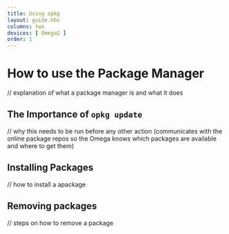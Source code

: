 ```yaml
---
title: Using opkg
layout: guide.hbs
columns: two
devices: [ Omega2 ]
order: 1
---
```


# How to use the Package Manager

// explanation of what a package manager is and what it does

## The Importance of `opkg update`

// why this needs to be run before any other action (communicates with the online package repos so the Omega knows which packages are available and where to get them)

## Installing Packages

// how to install a apackage

## Removing packages

// steps on how to remove a package
